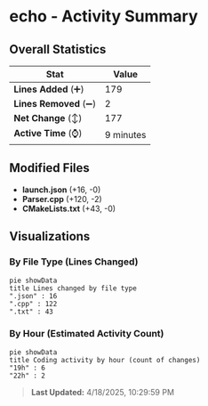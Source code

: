 # echo - Activity Summary 

## Overall Statistics

| Stat                   | Value                                                             |
| ---------------------- | ----------------------------------------------------------------- |
| **Lines Added** (➕)   | 179                                          |
| **Lines Removed** (➖) | 2                                        |
| **Net Change** (↕)    | 177                |
| **Active Time** (⌚)   | 9 minutes |


## Modified Files
- **launch.json** (+16, -0)
- **Parser.cpp** (+120, -2)
- **CMakeLists.txt** (+43, -0)

## Visualizations

### By File Type (Lines Changed)

```mermaid
pie showData
title Lines changed by file type
".json" : 16
".cpp" : 122
".txt" : 43
```

### By Hour (Estimated Activity Count)

```mermaid
pie showData
title Coding activity by hour (count of changes)
"19h" : 6
"22h" : 2
```


> **Last Updated:** 4/18/2025, 10:29:59 PM